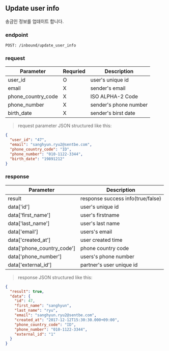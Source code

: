 ## Update user info

송금인 정보를 업데이트 합니다.

### endpoint
<code>POST: /inbound/update_user_info</code>

### request

Parameter | Requried | Description
--------- | ------- | -----------
user_id |O| user's unique id
email |X| sender's email
phone_country_code |X| ISO ALPHA-2 Code
phone_number |X| sender's phone number
birth_date |X| sender's birst date

> request parameter JSON structured like this:

```json
{
  "user_id": "47",
  "email": "sanghyun.ryu2@sentbe.com",
  "phone_country_code": "ID",
  "phone_number": "010-1122-3344",
  "birth_date": "19891212"
}
```

### response
Parameter | Description
--------- | -----------
result | response success info(true/false)
data['id'] | user's unique id
data['first_name'] | user's firstname
data['last_name'] | user's last name
data['email'] | users's email
data['created_at'] | user created time
data['phone_country_code'] | phone country code
data['phone_number'] | users's phone number
data['external_id'] | partner's user unique id

> response JSON structured like this:

```json
{
  "result": true,
  "data": {
    "id": 47,
    "first_name": "sanghyun",
    "last_name": "ryu",
    "email": "sanghyun.ryu2@sentbe.com",
    "created_at": "2017-12-12T15:30:30.000+09:00",
    "phone_country_code": "ID",
    "phone_number": "010-1122-3344",
    "external_id": "1"
  }
}
```
